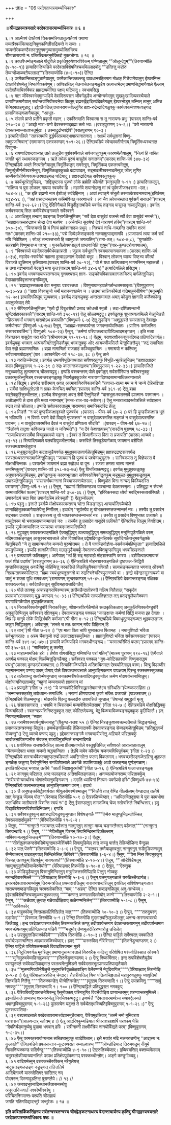 +++
title = "06 परदेवतापारमार्थ्याधिकारः"

+++


**॥ श्रीमद्रहस्यत्रयसारे परदेवतापारमार्थ्याधिकारः ॥ ६ ॥**

६।१ आत्मैक्यं देवतैक्यं त्रिकसमधिगतातुल्यतैक्यं त्रयाणा  
मन्यत्रैश्वर्यमित्याद्यनिपुणफणितीराद्रियन्ते न सन्तः ।  
त्रय्यन्तैरेककण्ठैस्तदनुगुणमनुव्यासमुख्योक्तिभिश्च  
श्रीमान्नारायणो नः पतिरखिलतनुर्मक्तिदो मुक्तभोग्यः ॥ १६ ॥  
६।२ उक्तवैधर्म्यङ्गळाले पॊदुविले प्रकृतिपुरुषेश्वरविवेकम् पण्णिऩालुम् “”ऒऩ्ऱुन्देवुम्””(तिरुवाय्मॊऴि (४-१०-१)) इत्यादिगळिऱ्पडिये परदेवताविशेषनिश्चयमिल्लादबोदु “”उऩ्ऩित्तु मऱ्ऱॊरु तॆय्वन्दॊऴाळवऩैयल्लाल्””(तिरुवाय्मॊऴि (४-६-१०)) ऎऩ्गिऱ  
६।३ परमैकान्तित्वङ्गूडामैयालुम्, परमैकान्तिक्कल्लदु व्यवधानरहितमाग मोक्षङ् गिडैयामैयालुम् ईश्वरऩिऩ्ऩ देवताविशेषमॆऩ्ऱु निष्कर्षिक्कवेणुम्। अव्विडत्तिल् चेतनाचेतनङ्गळुडैय अत्यन्तभेदम् प्रमाणसिद्धमागैयाले ऎल्लाम् परदेवतैयायिरुक्किऱ ब्रह्मद्रव्यमॆऩ्गिऱ पक्षम् घटियादु। स्वभावसिद्ध  
६।४ माऩ जीवेश्वरभेदमुमप्पडिये देवादिरूपराऩ जीवर्गळुडैय अन्योन्यभेदमुम् सुखदुःखादिव्यवस्थैयाले प्रामाणिकमागैयाल् सर्वान्तर्यामियॊरुवऩेया किलुम् ब्रह्मरुद्रेंद्रादिसर्वदेवतैगळुम् ईश्वरऩोडुम् तऩ्ऩिल् ताऩुम् अभिन्न रॆऩ्गिऱबक्षङ्गूडादु। इद्देवतैगळिल् प्रधानरागच्चॊल्लुगिऱ ब्रह्म-रुद्रेन्द्रादिगळुक्कु कार्यत्वकर्मवश्यत्वङ्गळ् प्रामाणिकङ्गळागैयालुम्, ‘‘आभूत-  
६।५ संप्लवे प्राप्ते प्रलीने प्रकृतौ महान् । एकस्तिष्ठति विश्वात्मा स तु नारायणः प्रभुः’’(पारदम् शान्ति-पर्व २१०-२४।) ‘‘आद्यो नारा-यणो देवस्तस्माद्ब्रह्मा ततो भवः ।(वराहपुराणम् २५-६।) ‘‘परो नारायणो देवस्तस्माज्जातश्चतुर्मुखः । तस्माद्रुद्रोभवद्देवि’’(वराहपुराणम् ९०-३।  
) इत्यादिगळिले ‘‘ततस्त्वमपि दुर्द्धर्षस्तस्माद्भावात्सनातनात् । रक्षार्थं सर्वभूतानां विष्णु-त्वमुपजग्मिवान्’’(रामायणम् उत्तरकाण्डम् १०१-२६।) ऎऩ्गिऱबडिये स्वेच्छावतीर्णऩाय् त्रिमूर्तिमध्यस्थऩाऩ विष्णुना-  
६।६ रायणादिशब्दवाच्यऩ् ताऩे तऩ्ऩुडैय पूर्वावस्थैयाले सर्वजगत्तुक्कुम् कारणमॆऩ्गैयालुम्, ‘‘नित्यं हि नास्ति जगति भूतं स्थावरजङ्गमम् । ऋते तमेकं पुरुषं वासुदेवं सनातनम्’’(पारदम् शान्ति-पर्व ३४७-३२) ऎऩ्गिऱबडिये अवऩे नित्यऩॆऩ्गैयालुम् त्रिमूर्तिकळुम् समरॆऩ्ऱुम्, त्रिमूर्तिकळ् एकतत्त्वमॆऩ्ऱुम्, त्रिमूर्त्युत्तीर्णऩीश्वरऩॆऩ्ऱुम्, त्रिमूर्तिकळुक्कुळ्ळे ब्रह्मावादल्, रुद्रऩादलीश्वरऩादलॆऩ्ऱुञ् जॊल् लुगिऱ साम्यैक्योत्तीर्णव्यक्त्यन्तरपक्षङ्गळ् घटियादु। ब्रह्मरुद्रादिगळ् सर्वेश्वरऩुक्कुक्  
६।७ कार्यभूतरॆऩ्ऩुमिडम्, ‘‘तद्विसृष्टस्स पुरुषो लोके ब्रह्मेति कीर्त्यते’’(मनुस्मृति १-११।) इत्यादिगळालुम्, ‘‘संक्षिप्य च पुरा लोकान् मायया स्वयमेव हि । महार्णवे शयानोऽप्सु मां त्वं पूर्वमजीजनः(रामा -उत्। १०४-४।), ‘‘क इति ब्रह्मणो नाम ईशोऽहं सर्वदेहिनाम् । आवां तवाङ्गे संभूतौ तस्मात्केशवनामवान्(हरिवंसम् १३४-४८।), ‘‘अहं प्रसादजस्तस्य कस्मिंश्चित् कारणान्तरे । त्वं चैव क्रोधजस्तात पूर्वसर्गे सनातने’’(पारदम् शान्ति-पर्व ३५२-६२।) ऎऩ्ऱु ऎदिरिगैयाले विडुदीट्टाऩबडिये यवर्गळ् तङ्गळ् पासुरङ् गळालुंसिद्धम्। इवर्गळ् कर्मवस्यराय् सिल कर्मविशेषङ्गळाले सर्वेश्वरऩै  
६।८ आराधित्तुत् तन्दाम् पदङ्गळ् पॆऱ्ऱार्गळॆऩ्ऩुमिडम् ‘‘सर्वे देवा वासुदेवं यजन्ते सर्वे देवा वासुदेवं नमन्ते’’(), ‘‘सब्रह्मकास्सरुद्राश्च सेन्द्रा देवा महर्षयः । अर्चयन्ति सुरश्रेष्ठं देवं नारायणं हरिम्’’(पारदम् शान्ति-पर्व ३५०-३०), ‘‘चिन्तयन्तो हि यं नित्यं ब्रह्मेशानादयः प्रभुम् । निश्चयं नाधि-गच्छन्ति तमस्मि शरणं गतः’’(पारदम् शान्ति-पर्व २१०-३३),‘‘पद्मे दिव्येऽर्कसङ्काशे नाभ्यामुत्पाद्यमामपि । प्राजापत्यं त्वया कर्म सर्वं मयि निवेशितम् । सोऽहं सन्यस्तभारो हि त्वामुपासे जगत्पतिम्’’(रामा-उत्। १०४-७,८), ‘‘युगकोटि-सहस्राणि विष्णुमाराध्य पद्मभूः । पुनस्त्रैलोक्यधातृत्वं प्राप्तवानिति शुश्रुम’’(पार-कुण्डदरोबाक्याऩम्),  
६।९ ‘‘विश्वरूपो महादेवस्सर्वमेधेमहाक्रतौ । जुहाव सर्वभूतानि स्वयमात्मानमात्मना॥(पारदम् शान्ति-पर्व ८-३७), महादेव-स्सर्वमेधे महात्मा हुत्वाऽऽत्मानं देवदेवो बभूव । विश्वान् लोकान् व्याप्य विष्टभ्य कीर्त्या विराजते द्युतिमान् कृत्तिवासाः(पारदम् शान्ति-पर्व २०-१२), ‘‘यो मे यथा कल्पितवान् भागमस्मिन् महाक्रतौ । स तथा यज्ञभागार्हो वेदसूत्रे मया कृतः(पारदम् शान्ति-पर्व ३४-६१)’’ इत्यादिगळिले प्रसिद्धम्।  
६।१० इवर्गळ् भगवन्मायापरतन्त्रराय् गुणवश्यराय् ज्ञान- सङ्कोचविकासवाऩ्गळायिरुप् पार्गळॆऩ्ऩुमिडम् वेदापहारादिवृत्तान्तङ्गळिलुम्,  
६।११ ‘‘ब्रह्माद्यास्सकला देवा मनुष्याः पशवस्तथा । विष्णुमायामहावर्तगर्तान्धतमसावृताः’’(विष्णुपुराणम् ५-३०-४७।) ‘‘ब्रह्मा विश्वसृजो धर्मो महानव्यक्तमेव च । उत्तमां सात्त्विकीमेतां गतिमाहुर्मनीषिणः’’(मनुस्मृति १२-५०) इत्यादिगळिलुम् सुव्यक्तम्। इवर्गळ् तङ्गळुक्कु अन्तरात्मावाऩ अवऩ् कॊडुत्त ज्ञानादि कळैक्कॊण्डु अवऩुक्केवल् तेवै  
६।१२ सॆय्गिऱार्गळॆऩ्ऩुमिडम् ‘‘एतौ द्वौ विबुधश्रेष्ठौ प्रसाद क्रोधजौ स्मृतौ । तदा-दर्शितपन्थानौ सृष्टिसंहारकारकौ’’(पारदम् शान्ति-पर्व ३५०-१९) ऎऩ्ऱु सॊल्लप्पट्टदु। इवर्गळुक्कु शुभाश्रयत्वमिल्लै यॆऩ्ऩुमिडत्तै ‘‘हिरण्यगर्भो भगवान् वासवोऽथ प्रजापतिः’’(विष्णुधर्मः ६-७) ऎऩ्ऱु तुडङ्गि ‘‘अशुद्धास्ते समस्तास्तु देवाद्याः कर्मयोनयः’’(विष्णुधर्मः ५६-७७) ऎऩ्ऱुम्, ‘‘आब्रह्म-स्तम्बपर्यन्ता जगदन्तर्व्यवस्थिताः । प्राणिनः कर्मजनित संसारवशवर्तिनः’’( विष्णुधर्मः १०४-२३) ऎऩ्ऱुम्, ‘‘कर्मणां परिपाकत्वादाविरिञ्चादमङ्गळम् । इति मत्वा विरक्तस्य वासुदेवः परा गतिः’’(श्रीभागवतम् ११-१९-१८।) ऎऩ्ऱुम्, पराशरशौनकशुकादिगळ् प्रतिपादित्तार्गळ्। इवर्गळुक्कु भगवान् आश्रयणीयऩॆऩ्ऩुमिडत्तैयुम् भगवाऩुक्कु ओर् आश्रयणीयरिल्लै यॆऩ्ऩुमिडत्तैयुम् ‘‘रुद्रं समाश्रिता देवा रुद्रो ब्रह्माणमाश्रितः । ब्रह्मा मामाश्रितो राजन्नाहं कञ्चिदुपाश्रितः ॥ ममाश्रयो न कश्चित्तु सर्वेषामाश्रयोह्यहम्’’(पार। आश्वमेदिग-पर्व ११८-३७, ३८।) ऎऩ्ऱु ताऩे  
६।१३ यरुळिच्चॆय्दाऩ्। इवर्गळ् उभयविभूतिनाथऩाऩ सर्वेश्वरऩुक्कु विभूति-भूतरॆऩ्ऩुमिडम् ‘‘ब्रह्मादक्षादयः कालः(विष्णुपुराणम् १-२२-३९।) रुद्रः कालान्तकाद्याश्च’’(विष्णुपुराणम् १-२२-३३।) इत्यादिगळिले मऱ्ऱुळ्ळारोडु तुल्यमागच् चॊल्लप्पट्टदु। इप्पडि वस्त्वन्तरम् पोले इवर्गळुम् सर्वशरीरियाऩ सर्वेश्वरऩुक्कु प्रकारभूतरॆऩ्ऩुमिडम् वस्त्वन्तरङ्गळुक्कु मिवर्गळुक्कुञ्जेर नारायणादिशब्दसामानाधिकरण्यत्ताले  
६।१४ सिद्धम्। इवर्गळ् शरीरमाय् अवऩ् आत्मावायिरुक्किऱबडियै ‘‘तवान्त-रात्मा मम च ये चान्ये देहिसंज्ञिताः । सर्वेषां साक्षिभूतोऽसौ न ग्राह्यः केनचित् क्वचित्’’(पारदम् शान्ति-पर्व ३६१-४) ऎऩ्ऱु ब्रह्मा रुद्रऩैक्कुऱित्तुच्चॊऩ्ऩाऩ्। इवर्गळ् शेषभूततर् अवऩ् शेषी ऎऩ्ऩुमिडत्तै ‘‘दासभूताःस्वतस्सर्वे ह्यात्मानः परमात्मनः । अतोऽहमपि ते दास इति मत्वा नमाम्यहम्’’(मन्त्र-राज-पद-स्तोत्रम्।) ऎऩ्ऱु मन्त्रराजपदस्तोत्रत्तिले सर्वज्ञऩाऩ रुद्रऩ् ताऩे सॊऩ्ऩाऩ्। इप्पडि सर्वप्रकारत्तालुम् नारायणऩ् समाधिकदरिद्र ऩॆऩ्ऩु  
६।१५ मिडत्तै ‘‘न परं पुण्डरीकाक्षाद्दृश्यते पुरुषर्षभ ।(पारदम् – पीष्म-पर्व ६७-२।) परं हि पुण्डरीकाक्षान्न भूतं न भविष्यति । न विष्णोः परमो देवो विद्यते नृपसत्तम’’ न वासुदेवात्परमस्ति मङ्गळं न वासुदेवात्परमस्ति पावनम् । न वासुदेवात्परमस्ति दैवतं न वासुदेवं प्रणिपत्य सीदति’’ ॥(पारदम् – पीष्म-पर्व ६७-१७।) ‘‘त्रैलोक्ये तादृशः कश्चिचन्न जातो न जनिष्यते’’() ‘‘न दैवं केशवात्परम्’’(नारदीय पुराणम् १८-३३।) ‘‘राजाधिराजस्सर्वेषां विष्णुब्रह्ममयो महान् । ईश्वरं तं विजानीमस्स पिता स प्रजापति’’(पारदम् आच्वमे। ४३-१३।) रित्यादिगळाले पलबडियुञ्जॊऩ्ऩार्गळ्। करुविले तिरुवुडैयार्गळाय् जायमान दशैयिले रजस्तमःप्रशमहेतुवाऩ  
६।१६ मधुसूदनऩुडैय कटाक्षमुडैयवर्गळ् मुमुक्षुक्कळावार्गळॆऩ्ऩुमिडमुम् ब्रह्मरुद्रद्रष्टराऩवर्गळ् रजस्तमःपरतन्त्ररावार्गळॆऩ्ऩुमिडमुम् ‘‘जायमानं हि पुरुषं यं पश्येन्मधुसूदनः । सात्त्विकस्स तु विज्ञेयस्स वै मोक्षार्थचिन्तकः ॥ पश्यत्येनं जायमानं ब्रह्मा रुद्रोऽथ वा पुनः । रजसा तमसा चास्य मानसं समभिप्लुतम्’’(पारदम् शान्ति-पर्व ३५८-७३-७७) ऎऩ्ऱु विभजिक्कप्पट्टदु। इवर्गळ् मुमुक्षुक्कळुक्कु अनुपास्यरॆऩ्ऩुमिडमुम्, इवर्गळुक्कुक् कारणभूतऩाऩ सर्वेश्वरऩेयिवर्गळुक्कुम् मऱ्ऱुमुळ्ळ मुमुक्षुक्कळुक्कुम् उपास्यऩॆऩ्ऩुमिडमुम् ‘‘संसारार्णवमग्नानां विषयाक्रान्तचेतसाम् । विष्णुपोतं विना नान्यत् किञ्चिदस्ति परायणम्’’(विष्णु-धर्मः १-५९।) ऎऩ्ऱुम्, ‘‘ब्रह्माणं शितिकण्ठञ्च याश्चान्या देवतास्स्मृताः । प्रतिबुद्धा न सेवन्ते यस्मात्परिमितं फलम्’’(पारदम् शान्ति-पर्व ३५०-३६।) ऎऩ्ऱुम्, ‘‘हरिरेकस्सदा ध्येयो भवद्भिस्सत्वसंस्थितैः । उपास्योऽयं सदा विप्रा उपायोऽस्मि हरेःस्मृतौ’’() ऎऩ्ऱुञ्जॊल्लप्  
६।१७ पट्टदु। इत्ताले इवर्गळै मोक्षोपकारकरागच् चॊऩ्ऩ विडङ्गळुम् आचार्यादिगळैप्पोले ज्ञानादिहेतुक्कळागैयालेयॆऩ्ऱु निर्णीतम्। इव्वर्थम् ‘‘सूर्यस्यैव तु योभक्तस्सप्तजन्मान्तरं नरः । तस्यैव तु प्रसादेन रुद्रभक्तः प्रजायते ॥ शङ्करस्य तु यो भक्तस्सप्तजन्मान्तरं नरः । तस्यैव तु प्रसादेन विष्णुभक्तः प्रजायते ॥ वासुदेवस्य यो भक्तस्सप्तजन्मान्तरं नरः । तस्यैव तु प्रसादेन वासुदेवे प्रलीयते’’ ऎऩ्गिऱविड त्तिलुम् विवक्षितम्। इप्पडि सूर्यभक्त्यादिगळ् परम्परया भगवद्भक्त्यादिगळिले  
६।१८ मूट्टुवदुम् परावरतत्त्वङ्गळिले ऐक्यबुद्धियुम् व्यत्ययबुद्धियुम् समत्वबुद्धियुम् मऱ्ऱुमिप्पुडैगळिले वरुम् मदिमयक्कङ्गळुम् आसुरस्वभावत्ताले ऒरु विषयत्तिल् प्रद्वेषादिगळुमऩ्ऱिक्के सूर्यादिगळैप्पऱ्ऱुमवर्गळुक्के यॆऩ्ऩुमिडत्तै ‘‘ये तु सामान्यभावेन मन्यन्ते पुरुषोत्तमम् । ते वै पाषण्डिनोज्ञेया-स्सर्वकर्मबहिष्कृताः’’ इत्यादिगळिले कण्डुगॊळ्वदु। इप्पडि ज्ञानादिगळिल् माऱाट्टमुडैयार्क्कु देवतान्तरभक्तियुण्डागिलुम् भगवन्निग्रहत्ताले  
६।१९ प्रत्यवायमे फलिक्कुम्। आगैयाल् ‘‘त्वं हि रुद्र महाबाहो मोहशास्त्राणि कारय । दर्शयित्वाल्पमायासं फलं शीघ्रं प्रदर्शय’’(वराहपुराणम् ७०-३६।) ऎऩ्गिऱबडिये मोहनशास्त्रङ्गळिले दृष्टफल-सिद्धियै युण्डाक्किऩदुवुम् अवऱ्ऱैयिट्टु मोहिप्पित्तु नरकत्तिले विऴविडुगैक्कागवित्तऩै। सत्यसङ्कल्पऩाऩ भगवाऩ् ऒरुवऩै निग्राह्यऩागक्कोलिऩाल् ‘‘ब्रह्मा स्वयंभूश्चतुराननो वा रुद्रस्त्रिनेत्रस्त्रिपुरान्तको वा । इन्द्रो महेन्द्रस्सुरनायको वा त्रातुं न शक्ता युधि रामवध्यम्’’(रामायणम् सुन्दरकाण्डम् ५१-४५।) ऎऩ्गिऱबडिये देवतान्तरङ्गळ् रक्षिक्क शक्तरल्लर्गळ्। सर्वदेवतैकळुम् सुग्रीवमहाराजादिगळैप्  
६।२० पोले तऩक्कु अन्तरङ्गरायिरुप्पारुम् तऩ्ऩैयडैन्दाऩॊरुवऩै नलिय निऩैत्ताल् ‘‘सकृदेव प्रपन्नाय’’(रामायणम् युद्ध-काण्डम् १८-३३।) ऎऩ्गिऱबडिये सत्यप्रतिज्ञऩाऩ तऩ् व्रतङ्गुलैयामैक्काग रावणादिगळैप्पोल दुष्प्रकृतिकळाय्  
६।२१ निराकरिक्कवेण्डुवोरै निराकरित्तुम्, श्रीवानरवीरर्गळैप्पोले सत्प्रकृतिकळाय् अनुकूलिप्पिक्कवेण्डुवोरै अनुकूलिप्पित्तुम् सर्वेश्वरऩ् रक्षिक्कुम्। देवतान्तरङ्गळ् पक्कल् ‘‘काङ्क्षन्तः कर्मणां सिद्धिं यजन्त इह देवताः । क्षिप्रं हि मानुषे लोके सिद्धिर्भवति कर्मजा’’(श्री गीता ४-१२।) ऎऩ्गिऱबडिये विषमधुतुल्यङ्गळाऩ क्षुद्रफलङ्गळ् कडुग सिद्धिक्कुम्। अवैदाऩुम् ‘‘लभते च ततः कामान् मयैव विहितान् हि  
६।२२ तान्’’(श्री गीता ७-२२।) ‘‘एष माता पिता चापि युष्माकञ्च पितामहः । मयानुशिष्टो भविता सर्वभूतवरप्रदः ॥ अस्य चैवानुजो रुद्रो ललाटाद्यस्समुत्थितः । ब्रह्मानुशिष्टो भविता सर्वसत्ववरप्रदः’’(पारदम् शान्ति-पर्व ३४९-७६-७७।) इत्यादि कळिऱ्पडिये भगवदधीनङ्गळ्। ‘‘यस्मात्परिमितं फलम्’’(पारदम् शान्ति-पर्व ३५०-३६।) ‘‘सात्त्विकेषु तु कल्पेषु  
६।२३ माहात्म्यमधिकं हरेः । तेष्वेव योगसंसिद्धा गमिष्यन्ति परां गतिम्’’(मात्स्य पुराणम् २९०-१६) ऎऩ्गैयाले अवर्गळ् पक्कल् मोक्षम् विळम्बित्तुङ्गिडैयादु। सर्वेश्वरऩ् पक्कल् ‘‘युग-कोटिसहस्रणि विष्णुमाराद्ध्य पद्मभू’’(पारदम् कुण्डदरोबाक्याऩम्।) रित्यादिगळिऱ्पडिये अतिशयितमाऩ ऐश्वर्यादिगळुम् वरुम्। पिऩ्बु विडाय्दीर गङ्गास्नानम् पण्णप् पाबम् पोमाप् पोले विषयस्वभावत्ताले आनुषङ्गिकमाग पापक्षयम् पिऱन्दु रजस्तमस्सुक्कळ्  
६।२४ तलैसाय्न्दु सत्वोन्मेषमुण्डाय् जनकाम्बरीषकेकयादिगळुक्कुप्पोल क्रमेण मोक्षपर्यन्तमाय्विडुम्। मोक्षोपायनिष्ठऩाम्बोदु ‘‘बहुनां जन्मनामन्ते ज्ञानवान् मां  
६।२५ प्रपद्यते’’(गीता ७।१९) ‘‘ये जन्मकोटिभिस्सिद्धास्तेषामन्तेऽत्र संस्थितिः’’(पॆळष्करसंहिता।) ‘‘जन्मान्तरसहस्रेषु तपोध्यान-समाधिभिः । नराणां क्षीणपापानां कृष्णे भक्तिः प्रजायते’’(पाञ्जरात्रम्।) ऎऩ्गिऱबडिये विळम्बमुण्डु। मोक्षरुचि पिऱन्दु वल्लदॊरु उपायत्तिले मूण्डाल् ‘‘तेषामहं समुद्धर्ता मृत्यु  
६।२६ संसारसागरात् । भवामि न चिरात्पार्थ मय्यावेशितचेतसाम्’’(गीता १२-७।) ऎऩ्गिऱबडिये मोक्षसिद्धिक्कु विळम्बमिल्लै। स्वतन्त्रप्रपत्तिनिष्ठऩुक्कुत् ताऩ् कोलिऩदेयळवु, वेऱु विळम्बाविळम्बङ्गळुक्कुक् कुऱियिल्लै। इन् नियमङ्गळॆल्लाम् ‘‘स्वात  
६।२७ न्त्र्यमैश्वरमपर्यनुयोज्यमाहुः’’(वैकुण्ठ-स्तवः ५५।) ऎऩ्गिऱ निरङ्कुशस्वच्छन्दतैयाले सिद्धङ्गळॆऩ्ऱु प्रमाणपरतन्त्ररुक्कु सिद्धम्। इव्वर्थङ्गळिप्पडि तॆळियादार्क्के देवतान्तरङ्गळ् सेव्यङ्गळॆऩ्ऩुमिडम् ‘‘प्रतिबुद्धवर्जं सेव्यन्तु’’() ऎऩ्ऱु व्यस्थै पण्णप् पट्टदु। इद्देवतान्तरङ्गळै भगवच्छरीरमॆऩ्ऱु अऱियादे पऱ्ऱिऩार्क्कु चार्वाकऩायिरुप्पऩॊरु सेवकऩ् राजाविऩुडम्बिले चन्दनादिगळै  
६।२८ प्रयोगिक्क राजशरीरत्तिल् आत्मा प्रीतमाऩाप्पोले वस्तुवृत्तियिल् सर्वेश्वरऩे आराध्यऩाऩालुम् ‘‘येत्वन्यदेवता भक्ता यजन्ते श्रद्धयान्विताः । तेऽपि मामेव कौन्तेय यजन्त्यविधिपूर्वकम्’’(गीता ९-२३।) ऎऩ्गिऱबडिये शास्त्रार्थवैकल्यमुण्डाऩबडियाले अवऱ्ऱिऱ्सॊऩ्ऩ फलम् विकलमाम्। भगवच्छरीरङ्गळॆऩ्ऱऱिन्दु क्षुद्रफल ङ्गळैक् कडुगप् पॆऱवेणुमॆऩ्गिऱ रागविशेषत्ताले अवर्गळै उपासिप्पार्क्कु अव्वो फलङ्गळ् पूर्णङ्गळाम्। इप्पडियऱिन्दाल् भगवाऩ् तऩ्ऩैये ‘‘आर्तो जिज्ञासुरर्थार्थी’’(गीता ७-१६।) ऎऩ्गिऱबडिये फलान्तरङ्गळुक्  
६।२९ कागवुम् पऱ्ऱिऩाल् अन्द फलङ्गळ् अतिशयितङ्गळाम्। अनन्यप्रयोजनराय्प् पऱ्ऱिऩार्क्कुम् ‘‘शरीरारोग्यमर्थांश्च भोगांश्चैवानुषङ्गिकान् । ददाति ध्यायिनां नित्यम-पवर्गप्रदो हरिः’’(विष्णुधर्मः ७४-४३) ऎऩ्गिऱबडिये फलान्तरङ्गळ् आनुषङ्गिकमाग वरुम्। इव्वर्थ  
६।३० त्तै अनुषङ्कसिद्धैश्वर्यराऩ श्रीगुलसेगरप्पॆरुमाळुम् “”निऩ्ऩैये ताऩ् वेण्डि नीळ्सॆल्वम् वेण्डादाऩ् तऩ्ऩैये ताऩ् वेण्डुञ् जॆल्वम् पोल्””(पॆरुमाळ् तिरुमॊऴि ५-९।) ऎऩ्ऱरुळिच्चॆय्दार्। ‘‘अभिलषितदुरापा ये पुरा कामभोगा जलधिमिव जलौघास्ते विशन्ति स्वयं नः’’() ऎऩ्ऱु ईसाण्डाऩुम् तामरुळिच् चॆय्द स्तोत्रत्तिले निबन्धित्तार्। इदु विद्याविशेषरागविशेषादिनियतम्। इप्पडि  
६।३१ सर्वेश्वरऩुक्कुम् ब्रह्मरुद्रादिगळुक्कुमुण्डाऩ विशेषङ्गळै “”””ऎम्बॆरु माऩुण्डुमिऴ्न्दवॆच्चिल् तेवरल्लादार्दामुळरे””””(पॆरियदिरुमॊऴि ११-६-२।  
) यॆऩ्ऱुम्, “”””नाऩ्मुगऩै नारायणऩ् पडैत्ताऩ् नाऩ्मुगऩुम् ताऩ्मुग माय्च् चङ्गरऩैत्ताऩ् पडैत्ताऩ्””””(नाऩ्मुगऩ् तिरुवन्दादि १।) ऎऩ्ऱुम्, “”””मेवित्तॊऴुम् पिरमऩ् सिवऩिन्दिरऩादिक्कॆल्लाम् नाबिक्कमलमुदऱ्किऴङ्गे””””(तिरुवाय्मॊऴि १०-१०-३।) ऎऩ्ऱुम्, “”””तीर्त्तऩुलगळन्दसेवडिमेऱ्पून्दामञ्जेर्त्तियवैये सिवऩ्मुडिमेल् ताऩ् कण्डु पार्त्तऩ् तॆळिन्दॊऴिन्द पैन्दुऴा  
६।३२ याऩ् पॆरुमै””(तिरुवाय्मॊऴि २-८-६।) ऎऩ्ऱुम्, “”वाऩवर् तम्मैयाळुमवऩुम् नाऩ्मुगऩुम् सडैमुडियण्णलुम् सॆम्मैयालवऩ् पादबङ्गयञ् जिन्दित्तेत्तित् तिरिवरे””(तिरुवाय्मॊऴि ३-६-४।) ऎऩ्ऱुम्, “”पेस निऩ्ऱ सिवऩुक्कुम् पिरमऩ् तऩक्कुम् पिऱर्क्कुम् नायगऩवऩे””(तिरुवाय्मॊऴि ४-१०-४।) ऎऩ्ऱुम्, “” ऒऱ्ऱैविडैयऩुम् नाऩ्मुगऩुमुऩ्ऩैयऱियाप्पॆरुमैयोऩे”” (पॆरियाऴ्वार् तिरुमॊऴि ४-१०-४।) ऎऩ्ऱुम्, “”ऎरुत्तुक्  
६।३३ कॊडियुडैयाऩुम् पिरमऩुमिन्दिरऩुम् मऱ्ऱुमॊरुत्तरुमिप्पिऱवि यॆऩ्ऩुम् नोय्क्कु मरुन्दऱिवारुमिल्लै””””(पॆरियाऴ्वार् तिरुमॊऴि ५-३-६।) ऎऩ्ऱुम् पलमुगङ्गळाले यरुळिच्चॆय्दार्गळ्। इप्परमदेवतापारमार्थ्यमुम् तिरुमन्त्रत्तिल् प्रथमाक्षरत्तिलुम् नारायणशब्दत्तिलुम् द्वयत्तिल् सविशेषणङ्गळाऩ नारायणशब्दङ्गळिलुम् चरमश्लोकत्तिल् ‘‘माम्’’ ‘‘अहम्’’ ऎऩ्गिऱ शब्दङ्गळिलुम् अनु-सन्धेयम्। इद्देवताविशेषनिश्चयमुळ्ळवऩुक्कल्लदु “”””कण्णऩ् कण्णल्लदिल्लैयोर् कण्णे””””(तिरुवाय्मॊऴि २-२-१।) ऎऩ्ऱुम्, “”””कळैवाय् तुऩ्बङ् गळैयादॊऴिवाय् कळैगण्मऱ्ऱिलेऩ्””””(तिरुवाय्मॊऴि ५-८-८।) ऎऩ्ऱुम्, “”””आविक्कोर्  
६।३४ पऱ्ऱुक्कॊम्बु निऩ्ऩलालऱिगिऩ्ऱिलेऩ् याऩ्”””” (तिरुवाय्मॊऴि १०-१०-३।) ऎऩ्ऱुम्, “”””तरुदुयरन् दडायेल्””””(पॆरुमाळ् तिरुमॊऴि ५-१।) ऎऩ्गिऱ तिरुमॊऴि मुदलाऩवऱ्ऱिलुञ्जॊल्लुम् अनन्य-शरणत्वावस्थै किडैयादु। इन्द परदेवतापारमार्थ्यत्तैत् तिरुमन्त्रत्तिले कण्डु तदीयपर्यन्तमाग देवतान्तरत्यागमुम् तदीयपर्यन्तमाग भगवच्छेषत्वमुम् प्रतिष्ठितमाऩ पडियै “”””मऱ्ऱुमोर् तॆय्वमुळदॆऩ्ऱिरुप्पारोडु उऱ्ऱिलेऩ्  
६।३५ उऱ्ऱदुमुऩ्ऩडियार्क्कडिमै””””(पॆरिय तिरुमॊऴि ८-१०-३।) ऎऩ्गिऱ पाट्टिले सर्वेश्वरऩ् पक्कलिले सर्वार्थग्रहणम्बण्णिऩ आऴ्वाररुळिच्चॆय्दार्। इवर् “”””पारुरुविल् नीरॆरिगाल्””””(तिरुनॆडुन्दाण्डगम् २।) ऎऩ्गिऱ पाट्टिले परिशेषक्रमत्ताले विवादविषयमाऩ मूवरै  
६।३६ निऱुत्तियवर्गळ् मूवरिलुम् प्रमाणानुसन्धानत्ताले यिरुवरैक् कऴित्तु परिशेषित्त परंज्योतिस्साऩ ऒरुवऩै “”””मुगिलुरुवमॆम्मडिगळुरुवम्””””(तिरुनॆडुन्दाण्डगम् २।) ऎऩ्ऱु निष्कर्षित्तार्। इन्द रूपविशेषत्तैयुडैय परमपुरुषऩे सर्ववेदप्रतिपाद्यमाऩ परतत्वमॆऩ्ऩुमिडत्तै सर्ववेदसारभूतप्रणवप्रतिपाद्यतैयाले  
६।३७ “”मूलमागियवॊऱ्ऱैयॆऴुत्तै मूऩ्ऱुमात्तिरैयुळ्ळॆऴवाङ्गि वेलैवण्णऩै मेवुदिरागिल्””””(पॆरियाऴ्वार् तिरुमॊऴि ४-५-४।) ऎऩ्ऱु पॆरियाऴ्वाररुळिच् चॆय्दार्। तैत्तरीयत्तिल् श्रियः पतित्वचिह्नत्ताले महापुरुषऩुक्कु व्यावृत्तियो तिऩबडियै निऩैत्तु “”””तिरुक्कण्डेऩ् पॊऩ्मेऩिगण्डेऩ्””””(मूऩ्ऱाम् तिरुवन्दादि १।) ऎऩ्ऱु उपक्रमित्तु “”””सार्वु नमक्कु””””(मूऩ्ऱाम् तिरुवन्दादि १। १००।) ऎऩ्गिऱबाट्टिले प्रतिबुद्धराऩ नमक्कुप्  
६।३८ पॆरियबिराट्टियारुडऩेयिरुन्दु ऎऩ्ऱुमॊक्कप् परिमाऱुगिऱ विवऩैयॊऴिय प्राप्यान्तरमुम् शरण्यान्तरमुमिल्लै। इद्दम्पतिकळे प्राप्यरुम् शरण्यरुमॆऩ्ऱु निगमिक्कप्पट्टदु। इव्वर्थत्तै ‘‘देवतापारमार्थञ्च यथावद्वेत्स्यते भवान्(विष्णुपुराणम् १-१-२६) पुलस्त्येन यदुक्तं ते सर्वथैतद्भविष्यति(विष्णुपुराणम् १-१-२८।)’’ ऎऩ्ऱु पुलस्त्यवसिष्ठ-  
६।३९ वरप्रसादत्ताले परदेवतापरामार्थ्यज्ञानमुडैयऩाय्, पॆरियमुदलियार् ‘‘तस्मै नमो मुनिवराय पराशराय’’(आळवन्दार् स्तोत्रम् ४।) ऎऩ्ऱु आदरिक्कुम्बडियाऩ श्रीपराशरब्रह्मर्षि परक्कप् पेसि ‘‘देवतिर्यङ्मनुष्येषु पुन्नामा भगवान् हरिः । स्त्रीनाम्नी लक्ष्मीर्मैत्रेय नानयोर्विद्यते परम्’’(विष्णुपुराणम् १-८-३५।)  
६।४० ऎऩ्ऱु परमरहस्ययोग्यऩाऩ सच्छिष्यऩुक्कु उपदेशित्ताऩ्। इत्तै मयर्वऱ मदि नलमरुळप्पॆऱ्ऱु ‘‘आद्यस्य नः कुलपतेः’’ ऎऩ्गिऱबडिये प्रपन्नसन्तान-कूटस्थराऩ नम्माऴ्वारुम् “”””ऒण्डॊडियाळ् तिरुमगळुम् नीयुमे निलानिऱ्पक्कण्ड सदिर्गण्डु””””(तिरुवाय्मॊऴि ४-९-१०।) ऎऩ्ऱरुळिच्चॆय्दार्। इव्विषयत्तिल् वक्तव्यमॆल्लाम् चतुश्श्लोकीव्याख्यानत्तिले परपक्ष प्रतिक्षेपपूर्वकमागप् परक्कच्चॊऩ्ऩोम्। अङ्गे कण्डुगॊळ्वदु।  
६।४१ वादियर्मऩ्ऩुन् दरुक्कच्चॆरुक्किऩ् मऱैगुलैयच्  
चादुसऩङ्गळडङ्ग नडुङ्गत् तऩित्तऩिये  
आदियॆऩावगै यारणदेसिगर् साऱ्ऱिऩर् नम्  
पोदमरुन् दिरुमादुडऩिऩ्ऱ पुराणऩैये। // १३ //  
६।४२ जनपदभुवनादिस्थानजैत्रासनस्थेषु  
अनुगतनिजवार्तं नश्वरेष्वीश्वरेषु ।  
परिचितनिगमान्तः पश्यति श्रीसहायं  
जगति गतिमविद्यादन्तुरे जन्तुरेकः ॥ १७ ॥

**इति कवितार्किकसिंहस्य सर्वतन्त्रस्वतन्त्रस्य श्रीमद्वेङ्कटनाथस्य वेदान्ताचार्यस्य कृतिषु श्रीमद्रहस्यत्रयसारे परदेवतापारमार्थ्याधिकारः षष्ठः ॥**

